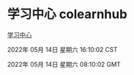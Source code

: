 # 学习中心 colearnhub
[学习中心](http://59.174.24.229:56308/colearnhub/)

2022年 05月 14日 星期六 16:10:02 CST

2022年 05月 14日 星期六 08:10:02 GMT
